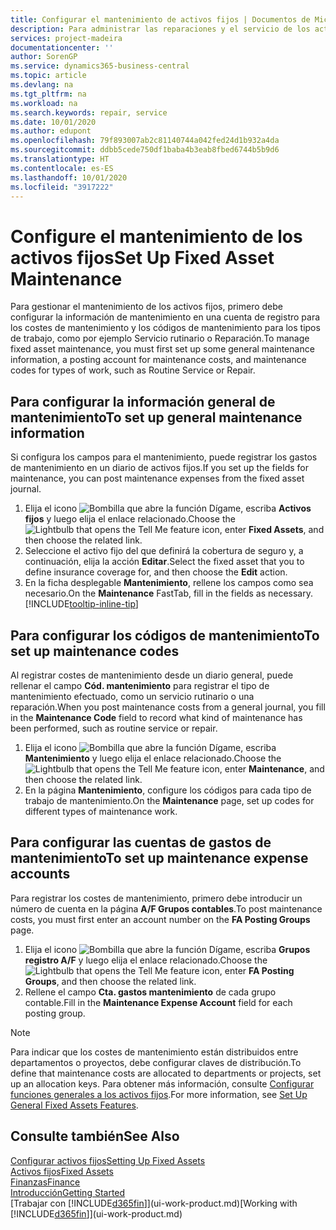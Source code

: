 ```yaml
---
title: Configurar el mantenimiento de activos fijos | Documentos de Microsoft
description: Para administrar las reparaciones y el servicio de los activos fijos, puede especificar información de mantenimiento general, códigos para el tipo de trabajo y una cuenta de mayor para costes.
services: project-madeira
documentationcenter: ''
author: SorenGP
ms.service: dynamics365-business-central
ms.topic: article
ms.devlang: na
ms.tgt_pltfrm: na
ms.workload: na
ms.search.keywords: repair, service
ms.date: 10/01/2020
ms.author: edupont
ms.openlocfilehash: 79f893007ab2c81140744a042fed24d1b932a4da
ms.sourcegitcommit: ddbb5cede750df1baba4b3eab8fbed6744b5b9d6
ms.translationtype: HT
ms.contentlocale: es-ES
ms.lasthandoff: 10/01/2020
ms.locfileid: "3917222"
---
```

# <a name="set-up-fixed-asset-maintenance"></a><span data-ttu-id="4c469-103">Configure el mantenimiento de los activos fijos</span><span class="sxs-lookup"><span data-stu-id="4c469-103">Set Up Fixed Asset Maintenance</span></span>
<span data-ttu-id="4c469-104">Para gestionar el mantenimiento de los activos fijos, primero debe configurar la información de mantenimiento en una cuenta de registro para los costes de mantenimiento y los códigos de mantenimiento para los tipos de trabajo, como por ejemplo Servicio rutinario o Reparación.</span><span class="sxs-lookup"><span data-stu-id="4c469-104">To manage fixed asset maintenance, you must first set up some general maintenance information, a posting account for maintenance costs, and maintenance codes for types of work, such as Routine Service or Repair.</span></span>

## <a name="to-set-up-general-maintenance-information"></a><span data-ttu-id="4c469-105">Para configurar la información general de mantenimiento</span><span class="sxs-lookup"><span data-stu-id="4c469-105">To set up general maintenance information</span></span>
<span data-ttu-id="4c469-106">Si configura los campos para el mantenimiento, puede registrar los gastos de mantenimiento en un diario de activos fijos.</span><span class="sxs-lookup"><span data-stu-id="4c469-106">If you set up the fields for maintenance, you can post maintenance expenses from the fixed asset journal.</span></span>

1. <span data-ttu-id="4c469-107">Elija el icono ![Bombilla que abre la función Dígame](media/ui-search/search_small.png "Dígame qué desea hacer"), escriba **Activos fijos** y luego elija el enlace relacionado.</span><span class="sxs-lookup"><span data-stu-id="4c469-107">Choose the ![Lightbulb that opens the Tell Me feature](media/ui-search/search_small.png "Tell me what you want to do") icon, enter **Fixed Assets**, and then choose the related link.</span></span>
2. <span data-ttu-id="4c469-108">Seleccione el activo fijo del que definirá la cobertura de seguro y, a continuación, elija la acción **Editar**.</span><span class="sxs-lookup"><span data-stu-id="4c469-108">Select the fixed asset that you to define insurance coverage for, and then choose the **Edit** action.</span></span>
3. <span data-ttu-id="4c469-109">En la ficha desplegable **Mantenimiento**, rellene los campos como sea necesario.</span><span class="sxs-lookup"><span data-stu-id="4c469-109">On the **Maintenance** FastTab, fill in the fields as necessary.</span></span> [!INCLUDE[tooltip-inline-tip](includes/tooltip-inline-tip_md.md)]

## <a name="to-set-up-maintenance-codes"></a><span data-ttu-id="4c469-110">Para configurar los códigos de mantenimiento</span><span class="sxs-lookup"><span data-stu-id="4c469-110">To set up maintenance codes</span></span>
<span data-ttu-id="4c469-111">Al registrar costes de mantenimiento desde un diario general, puede rellenar el campo **Cód. mantenimiento** para registrar el tipo de mantenimiento efectuado, como un servicio rutinario o una reparación.</span><span class="sxs-lookup"><span data-stu-id="4c469-111">When you post maintenance costs from a general journal, you fill in the **Maintenance Code** field to record what kind of maintenance has been performed, such as routine service or repair.</span></span>

1. <span data-ttu-id="4c469-112">Elija el icono ![Bombilla que abre la función Dígame](media/ui-search/search_small.png "Dígame qué desea hacer"), escriba **Mantenimiento** y luego elija el enlace relacionado.</span><span class="sxs-lookup"><span data-stu-id="4c469-112">Choose the ![Lightbulb that opens the Tell Me feature](media/ui-search/search_small.png "Tell me what you want to do") icon, enter **Maintenance**, and then choose the related link.</span></span>
2. <span data-ttu-id="4c469-113">En la página **Mantenimiento**, configure los códigos para cada tipo de trabajo de mantenimiento.</span><span class="sxs-lookup"><span data-stu-id="4c469-113">On the **Maintenance** page, set up codes for different types of maintenance work.</span></span>

## <a name="to-set-up-maintenance-expense-accounts"></a><span data-ttu-id="4c469-114">Para configurar las cuentas de gastos de mantenimiento</span><span class="sxs-lookup"><span data-stu-id="4c469-114">To set up maintenance expense accounts</span></span>
<span data-ttu-id="4c469-115">Para registrar los costes de mantenimiento, primero debe introducir un número de cuenta en la página **A/F Grupos contables**.</span><span class="sxs-lookup"><span data-stu-id="4c469-115">To post maintenance costs, you must first enter an account number on the **FA Posting Groups** page.</span></span>

1. <span data-ttu-id="4c469-116">Elija el icono ![Bombilla que abre la función Dígame](media/ui-search/search_small.png "Dígame qué desea hacer"), escriba **Grupos registro A/F** y luego elija el enlace relacionado.</span><span class="sxs-lookup"><span data-stu-id="4c469-116">Choose the ![Lightbulb that opens the Tell Me feature](media/ui-search/search_small.png "Tell me what you want to do") icon, enter **FA Posting Groups**, and then choose the related link.</span></span>
2. <span data-ttu-id="4c469-117">Rellene el campo **Cta. gastos mantenimiento** de cada grupo contable.</span><span class="sxs-lookup"><span data-stu-id="4c469-117">Fill in the **Maintenance Expense Account** field for each posting group.</span></span>

> [!NOTE]  
>   <span data-ttu-id="4c469-118">Para indicar que los costes de mantenimiento están distribuidos entre departamentos o proyectos, debe configurar claves de distribución.</span><span class="sxs-lookup"><span data-stu-id="4c469-118">To define that maintenance costs are allocated to departments or projects, set up an allocation keys.</span></span> <span data-ttu-id="4c469-119">Para obtener más información, consulte [Configurar funciones generales a los activos fijos](fa-how-setup-general.md).</span><span class="sxs-lookup"><span data-stu-id="4c469-119">For more information, see [Set Up General Fixed Assets Features](fa-how-setup-general.md).</span></span>

## <a name="see-also"></a><span data-ttu-id="4c469-120">Consulte también</span><span class="sxs-lookup"><span data-stu-id="4c469-120">See Also</span></span>
[<span data-ttu-id="4c469-121">Configurar activos fijos</span><span class="sxs-lookup"><span data-stu-id="4c469-121">Setting Up Fixed Assets</span></span>](fa-setup.md)  
[<span data-ttu-id="4c469-122">Activos fijos</span><span class="sxs-lookup"><span data-stu-id="4c469-122">Fixed Assets</span></span>](fa-manage.md)  
[<span data-ttu-id="4c469-123">Finanzas</span><span class="sxs-lookup"><span data-stu-id="4c469-123">Finance</span></span>](finance.md)  
[<span data-ttu-id="4c469-124">Introducción</span><span class="sxs-lookup"><span data-stu-id="4c469-124">Getting Started</span></span>](product-get-started.md)  
<span data-ttu-id="4c469-125">[Trabajar con [!INCLUDE[d365fin](includes/d365fin_md.md)]](ui-work-product.md)</span><span class="sxs-lookup"><span data-stu-id="4c469-125">[Working with [!INCLUDE[d365fin](includes/d365fin_md.md)]](ui-work-product.md)</span></span>
